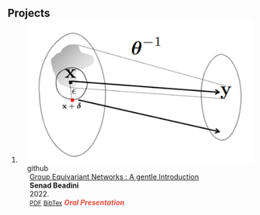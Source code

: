 <h2 id="projects" style="margin: 2px 0px -15px;">Projects</h2>

<div class="projects">
<ol class="bibliography">

<li>
<div class="pub-row">

  <div class="col-sm-3 abbr" style="position: relative;padding-right: 15px;padding-left: 15px;">
    <img src="assets/img/inversion_c.png" class="teaser img-fluid z-depth-1">
    <abbr class="badge">github</abbr>
  </div>
  <div class="col-sm-9" style="position: relative;padding-right: 15px;padding-left: 20px;">
    <div class="title"><a href="https://arxiv.org/pdf/2002.10211.pdf">Group Equivariant Networks : A gentle Introduction</a></div>
    <div class="author"><strong>Senad Beadini</strong></div>
    <div class="periodical"><em<strong></strong>2022.</em></div>
    <div class="links">
      <a href="https://arxiv.org/abs/2304.04033" class="btn btn-sm z-depth-0" role="button" target="_blank" style="font-size:12px;">PDF</a>
      <a href="https://scholar.googleusercontent.com/scholar.bib?q=info:j_4YNr1Wd0EJ:scholar.google.com/&output=citation&scisdr=CpthIhA2EImQ2Ns-ayk:AJ9-iYsAAAAAZEU4cylJ_yGoCdjvFz02Qo0HnE8&scisig=AJ9-iYsAAAAAZEU4c026vJkjs37Jv_JFV3PUfto&scisf=4&ct=citation&cd=-1&hl=it" class="btn btn-sm z-depth-0" role="button" target="_blank" style="font-size:12px;">BibTex</a>
      <strong><i style="color:#e74d3c">Oral Presentation</i></strong>
    </div>
  </div>
</div>
</li>
  
<br>

</ol>
</div>
